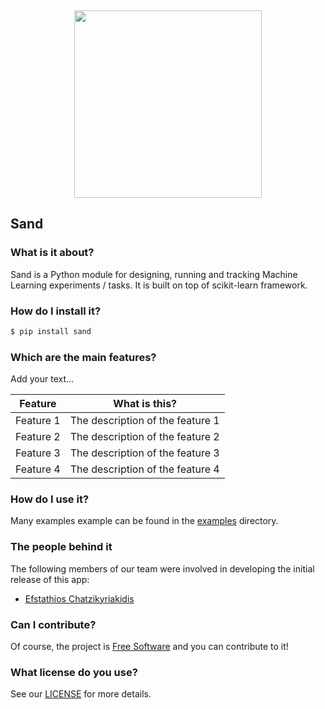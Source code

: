 <br /><p align="center"><a href="https://www.medoid.ai/" target="_blank"><img src="https://www.medoid.ai/wp-content/uploads/2020/05/medoid-ai-logo-2.png" width="300px;" /></a></p>

## Sand

### What is it about?

Sand is a Python module for designing, running and tracking Machine Learning experiments / tasks. It is built on top of scikit-learn framework.

### How do I install it?

```sh
$ pip install sand
```

### Which are the main features?

Add your text...

| Feature   | What is this?                    |
|-----------|----------------------------------|
| Feature 1 | The description of the feature 1 |
| Feature 2 | The description of the feature 2 |
| Feature 3 | The description of the feature 3 |
| Feature 4 | The description of the feature 4 |

### How do I use it?

Many examples example can be found in the [examples](examples) directory.

### The people behind it

The following members of our team were involved in developing the initial release of this app:

* [Efstathios Chatzikyriakidis](https://github.com/echatzikyriakidis)

### Can I contribute?

Of course, the project is [Free Software](https://www.gnu.org/philosophy/free-sw.en.html) and you can contribute to it!

### What license do you use?

See our [LICENSE](LICENSE) for more details.
